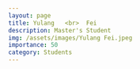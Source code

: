 ```yaml
---
layout: page
title: Yulang   <br>  Fei
description: Master's Student
img: /assets/images/Yulang Fei.jpeg
importance: 50
category: Students
---
```

